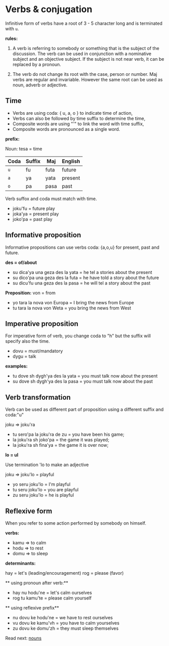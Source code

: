 # Verbs & conjugation

Infinitive form of verbs have a root of 3 - 5 character long and is terminated with `u`.

**rules:**

1. A verb is referring to somebody or something that is the subject of the discussion. The verb can be used in conjunction with a nominative subject and an objective subject. If the subject is not near verb, it can be replaced by a pronoun.

2. The verb do not change its root with the case, person or number. Maj verbs are regular and invariable. However the same root can be used as noun, adverb or adjective.  

## Time

* Verbs are using coda: { u, a, o } to indicate time of action,
* Verbs can also be followed by time suffix to determine the time,
* Composite words are using "'" to link the word with time suffix,
* Composite words are pronounced as a single word.

**prefix:**

Noun: tesa  = time

 Coda  | Suffix  | Maj       | English
-------|---------|-----------|----------------------------
 `u`   | fu      | futa      | future    
 `a`   | ya      | yata      | present
 `o`   | pa      | pasa      | past

Verb suffox and coda must match with time.

* joku'fu = future play
* joka'ya = present play
* joko'pa = past play

## Informative proposition

Informative propositions can use verbs coda: {a,o,u} for present, past and future.

**des = of/about**

* su dica'ya una geza des la yata = he tel a stories about the present
* su dico'pa una geza des la futa = he have told a story about the future
* su dicu'fu una geza des la pasa = he will tel a story about the past

**Preposition:** von = from

* yo tara la nova von Europa  = I bring the news from Europe
* tu tara la nova von Weta    = you bring the news from West

## Imperative proposition

For imperative form of verb, you change coda to "h" but the suffix will specify also the time.

* dovu = must/mandatory
* dygu = talk

**examples:**

* tu dove sh dygh'ya des la yata = you must talk now about the present
* su dove sh dygh'ya des la pasa = you must talk now about the past

## Verb transformation

Verb can be used as different part of proposition using a different suffix and coda:"u"

joku => joku'ra

* tu sero'pa la joku'ra de zu  = you have been his game;
* la joku'ra sh joko'pa = the game it was played;
* la joku'ra sh fina'ya = the game it is over now;

**lo = ul**

Use termination 'lo to make an adjective

joku => joku'lo = playful

* yo seru joku'lo = I'm playful
* tu seru joku'lo = you are playful 
* zu seru joku'lo = he is playful

## Reflexive form

When you refer to some action performed by somebody on himself.

**verbs:**

* kamu  =>  to calm 
* hodu  =>  to rest
* domu  =>  to sleep

**determinants:**

hay = let's  (leading/encouragement)
rog = please (favor)

** using pronoun after verb:**

* hay nu hodu'ne  = let's calm ourselves
* rog tu kamu'te  = please calm yourself 

** using reflexive prefix**

* nu dovu ke hodu'ne = we have to rest ourselves
* vu dovu ke kamu'vh = you have to calm yourselves
* zu dovu ke domu'zh = they must sleep themselves

Read next: [nouns](nouns.md)
